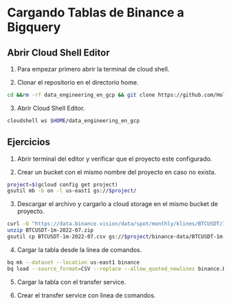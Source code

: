 # Cargando Tablas de Binance a Bigquery

## Abrir Cloud Shell Editor

1. Para empezar primero abrir la terminal de cloud shell.

2. Clonar el repositorio en el directorio home.

```bash
cd &&rm -rf data_engineering_en_gcp && git clone https://github.com/HolaGCP/data_engineering_en_gcp.git
```

3. Abrir Cloud Shell Editor.

```bash
cloudshell ws $HOME/data_engineering_en_gcp
```

## Ejercicios

1. Abrir terminal del editor y verificar que el proyecto este configurado.

2. Crear un bucket con el mismo nombre del proyecto en caso no exista.

```bash
project=$(gcloud config get project)
gsutil mb -b on -l us-east1 gs://$project/
```

3. Descargar el archivo y cargarlo a cloud storage en el mismo bucket de proyecto.

```bash
curl -O "https://data.binance.vision/data/spot/monthly/klines/BTCUSDT/1m/BTCUSDT-1m-2022-07.zip"
unzip BTCUSDT-1m-2022-07.zip
gsutil cp BTCUSDT-1m-2022-07.csv gs://$project/binance-data/BTCUSDT-1m-2022-07.csv
```
4. Cargar la tabla desde la linea de comandos.

```bash
bq mk --dataset --location us-east1 binance
bq load --source_format=CSV --replace --allow_quoted_newlines binance.BTCUSDT gs://$project/binance-data/BTCUSDT-1m-2022-07.csv 3_bigquery_inicio/schema.json
```

5. Cargar la tabla con el transfer service.

6. Crear el transfer service con linea de comandos.
